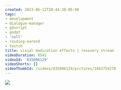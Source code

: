 ```yaml
---
created: 2023-06-12T20:44:38-05:00
tags:
- development
- dialogue-manager
- gdscript
- godot
- 'null'
- raiding-earend
- twitch
title: visual medication effects | recovery stream
videoDuration: 8542
videoId: '835806129'
videoShorts: []
videoThumbId: /videos/835806129/pictures/1683754278
---
```


![](20230613014438.jpg)
